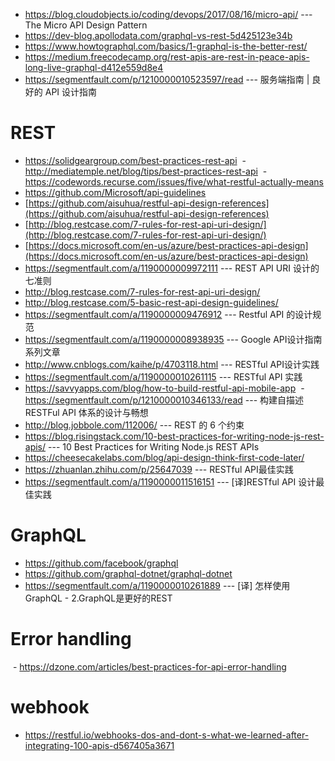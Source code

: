 * https://blog.cloudobjects.io/coding/devops/2017/08/16/micro-api/ --- The Micro API Design Pattern
* https://dev-blog.apollodata.com/graphql-vs-rest-5d425123e34b
* https://www.howtographql.com/basics/1-graphql-is-the-better-rest/
* https://medium.freecodecamp.org/rest-apis-are-rest-in-peace-apis-long-live-graphql-d412e559d8e4
* https://segmentfault.com/p/1210000010523597/read --- 服务端指南 | 良好的 API 设计指南

# REST
  - https://solidgeargroup.com/best-practices-rest-api
  - http://mediatemple.net/blog/tips/best-practices-rest-api
  - https://codewords.recurse.com/issues/five/what-restful-actually-means
  - https://github.com/Microsoft/api-guidelines
  - [https://github.com/aisuhua/restful-api-design-references](https://github.com/aisuhua/restful-api-design-references)
  - [http://blog.restcase.com/7-rules-for-rest-api-uri-design/](http://blog.restcase.com/7-rules-for-rest-api-uri-design/)
  - [https://docs.microsoft.com/en-us/azure/best-practices-api-design](https://docs.microsoft.com/en-us/azure/best-practices-api-design)
  - https://segmentfault.com/a/1190000009972111 --- REST API URI 设计的七准则 
  - http://blog.restcase.com/7-rules-for-rest-api-uri-design/
  - http://blog.restcase.com/5-basic-rest-api-design-guidelines/
  - https://segmentfault.com/a/1190000009476912 --- Restful API 的设计规范
  - https://segmentfault.com/a/1190000008938935 --- Google API设计指南系列文章
  - http://www.cnblogs.com/kaihe/p/4703118.html --- RESTful API设计实践 
  - https://segmentfault.com/a/1190000010261115 --- RESTful API 实践 
  - https://savvyapps.com/blog/how-to-build-restful-api-mobile-app
  - https://segmentfault.com/p/1210000010346133/read --- 构建自描述 RESTFul API 体系的设计与畅想
  - http://blog.jobbole.com/112006/ --- REST 的 6 个约束
  - https://blog.risingstack.com/10-best-practices-for-writing-node-js-rest-apis/ --- 10 Best Practices for Writing Node.js REST APIs
  - https://cheesecakelabs.com/blog/api-design-think-first-code-later/ 
  - https://zhuanlan.zhihu.com/p/25647039 --- RESTful API最佳实践
  - https://segmentfault.com/a/1190000011516151 --- [译]RESTful API 设计最佳实践

# GraphQL
  - https://github.com/facebook/graphql
  - https://github.com/graphql-dotnet/graphql-dotnet
  - https://segmentfault.com/a/1190000010261889 --- [译] 怎样使用GraphQL - 2.GraphQL是更好的REST 

# Error handling
  - https://dzone.com/articles/best-practices-for-api-error-handling

# webhook
  - https://restful.io/webhooks-dos-and-dont-s-what-we-learned-after-integrating-100-apis-d567405a3671
